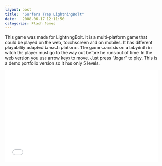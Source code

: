```yaml
---
layout: post
title:  "Surfers Trap LightningBolt"
date:   2008-06-17 12:11:50
categories: Flash Games
---
```

This game was made for LightningBolt. It is a multi-platform game that could be played on the web, touchscreen and on mobiles. It has different playability adapted to each platform.
The game consists on a labyrinth in witch the player must go to the way out before he runs out of time.
In the web version you use arrow keys to move. Just press “Jogar” to play.
This is a demo portfolio version  so it has only 5 levels.

<iframe width="500" height="300" src="/img/Labirinto.swf" frameborder="0" allowfullscreen><embed width="100%" height="100%" name="plugin" id="plugin" src="/img/Labirinto.swf" type="application/x-shockwave-flash"></iframe>

